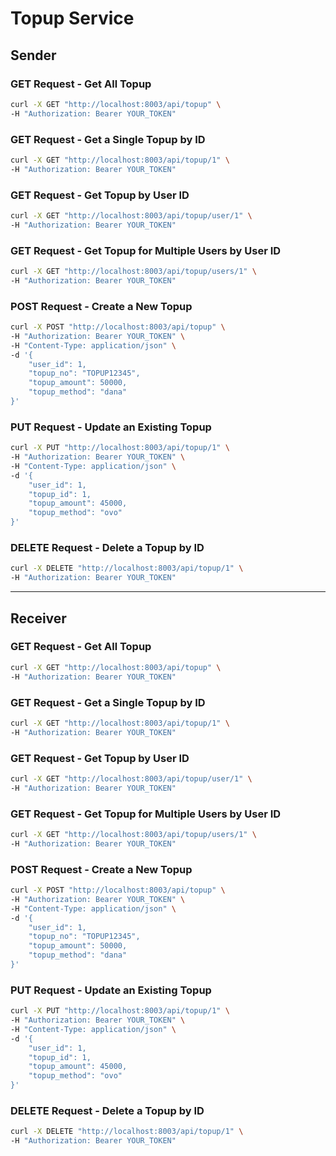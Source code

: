 # Topup Service

## Sender

### GET Request - Get All Topup

```sh
curl -X GET "http://localhost:8003/api/topup" \
-H "Authorization: Bearer YOUR_TOKEN"
```


### GET Request - Get a Single Topup by ID

```sh
curl -X GET "http://localhost:8003/api/topup/1" \
-H "Authorization: Bearer YOUR_TOKEN"
```

### GET Request - Get Topup by User ID

```sh
curl -X GET "http://localhost:8003/api/topup/user/1" \
-H "Authorization: Bearer YOUR_TOKEN"
```


### GET Request - Get Topup for Multiple Users by User ID

```sh
curl -X GET "http://localhost:8003/api/topup/users/1" \
-H "Authorization: Bearer YOUR_TOKEN"
```


### POST Request - Create a New Topup

```sh
curl -X POST "http://localhost:8003/api/topup" \
-H "Authorization: Bearer YOUR_TOKEN" \
-H "Content-Type: application/json" \
-d '{
    "user_id": 1,
    "topup_no": "TOPUP12345",
    "topup_amount": 50000,
    "topup_method": "dana"
}'
```


### PUT Request - Update an Existing Topup

```sh
curl -X PUT "http://localhost:8003/api/topup/1" \
-H "Authorization: Bearer YOUR_TOKEN" \
-H "Content-Type: application/json" \
-d '{
    "user_id": 1,
    "topup_id": 1,
    "topup_amount": 45000,
    "topup_method": "ovo"
}'

```


### DELETE Request - Delete a Topup by ID

```sh
curl -X DELETE "http://localhost:8003/api/topup/1" \
-H "Authorization: Bearer YOUR_TOKEN"
```

------------------------------

## Receiver


### GET Request - Get All Topup

```sh
curl -X GET "http://localhost:8003/api/topup" \
-H "Authorization: Bearer YOUR_TOKEN"
```


### GET Request - Get a Single Topup by ID

```sh
curl -X GET "http://localhost:8003/api/topup/1" \
-H "Authorization: Bearer YOUR_TOKEN"
```

### GET Request - Get Topup by User ID

```sh
curl -X GET "http://localhost:8003/api/topup/user/1" \
-H "Authorization: Bearer YOUR_TOKEN"
```


### GET Request - Get Topup for Multiple Users by User ID

```sh
curl -X GET "http://localhost:8003/api/topup/users/1" \
-H "Authorization: Bearer YOUR_TOKEN"
```


### POST Request - Create a New Topup

```sh
curl -X POST "http://localhost:8003/api/topup" \
-H "Authorization: Bearer YOUR_TOKEN" \
-H "Content-Type: application/json" \
-d '{
    "user_id": 1,
    "topup_no": "TOPUP12345",
    "topup_amount": 50000,
    "topup_method": "dana"
}'
```


### PUT Request - Update an Existing Topup

```sh
curl -X PUT "http://localhost:8003/api/topup/1" \
-H "Authorization: Bearer YOUR_TOKEN" \
-H "Content-Type: application/json" \
-d '{
    "user_id": 1,
    "topup_id": 1,
    "topup_amount": 45000,
    "topup_method": "ovo"
}'

```


### DELETE Request - Delete a Topup by ID

```sh
curl -X DELETE "http://localhost:8003/api/topup/1" \
-H "Authorization: Bearer YOUR_TOKEN"
```
